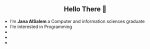 
<ul>
<h2 align="center"> Hello There 👋</h2>
<li> I’m <b>Jana AlSalem </b> a Computer and information sciences graduate</li>
<li>I’m interested in </b>Programming</b> </li>
<li>  </li>
<li> </li>
<li>  </li> 
</ul>

<!---
JanaYAlSalem/JanaYAlSalem is a ✨ special ✨ repository because its `README.md` (this file) appears on your GitHub profile.
You can click the Preview link to take a look at your changes.
--->
